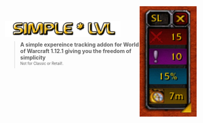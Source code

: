 <img src="Screenshots/tracker.png" width="150" float="right" align="right">

<h1>
    <img src="Screenshots/title.png" width="304" align="left" alt="SimpleLvl">
    <div style=""clear: left; width: auto; overflow: hidden; margin-right: 160px;">&nbsp;</div>
</h1>

> **A simple expereince tracking addon for World of Warcraft 1.12.1 giving you the freedom of simplicity**
> <br><sup><small>Not for Classic or Retail!.</small></sup>
